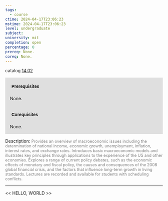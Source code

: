 ```yaml
---
tags:
  - course
ctime: 2024-04-17T23:06:23
mstime: 2024-04-17T23:06:23
level: undergraduate
subject: 
university: mit
completion: open
percentage: 0
prereq: None.
coreq: None.
---
```


catalog [14.02](http://student.mit.edu/catalog/m14a.html#14.02)

<span style="display: block; padding: 15px; background-color: rgb(100, 100, 100, 0.2);"><font id="m_prereq892_0" style="display: block; font-family: Arial, sans-serif; font-weight: bold; padding: 5px">Prerequisites</font><br><span id="prereq892_0">None.</span></span>
<span style="display: block; padding: 15px; background-color: rgb(100, 100, 100, 0.2);"><font id="m_coreq892_0" style="display: block; font-family: Arial, sans-serif; font-weight: bold; padding: 5px">Corequisites</font><br><span id="coreq892_0">None.</span></span>

<font style="">Description:</font>
<font style="color: grey; font-size: 0.8rem;">Provides an overview of macroeconomic issues including the determination of national income, economic growth, unemployment, inflation, interest rates, and exchange rates. Introduces basic macroeconomic models and illustrates key principles through applications to the experience of the US and other economies. Explores a range of current policy debates, such as the economic effects of monetary and fiscal policy, the causes and consequences of the 2008 global financial crisis, and the factors that influence long-term growth in living standards. Lectures are recorded and available for students with scheduling conflicts.</font>



---

<< HELLO, WORLD >>
